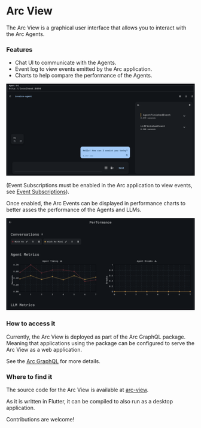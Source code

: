 
# Arc View

The Arc View is a graphical user interface 
that allows you to interact with the Arc Agents.

### Features

- Chat UI to communicate with the Agents.
- Event log to view events emitted by the Arc application.
- Charts to help compare the performance of the Agents.

![Arc View](chat_view.png)

(Event Subscriptions must be enabled in the Arc application to view events,
see [Event Subscriptions](12-graphql.md#event-subscriptions)).

Once enabled, the Arc Events can be displayed in performance charts to better 
asses the performance of the Agents and LLMs.

![Arc View](chart_view.png)

### How to access it
Currently, the Arc View is deployed as part of the Arc GraphQL package. 
Meaning that applications using the package can be configured to serve 
the Arc View as a web application. 

See the [Arc GraphQL](12-graphql.md) for more details.


### Where to find it

The source code for the Arc View is available at [arc-view](https://github.com/lmos-ai/arc-view).

As it is written in Flutter, it can be compiled to also run as a desktop application.

Contributions are welcome!
